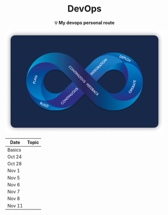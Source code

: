 <div align="center">
    <h1>DevOps</h1>
    <b>💡 My devops personal route </b>
</div>

<p align="center">
  <img src="https://github.com/OutatimeSoftware/ProjectOne/blob/main/Img/devops_0.png">
</p>

| Date   | Topic |
|--------|-------|
| Basics         |
| Oct 24 |       |
| Oct 28 |       |
| Nov 1  |       |
| Nov 5  |       |
| Nov 6  |       |
| Nov 7  |       |
| Nov 8  |       |
| Nov 11 |       |